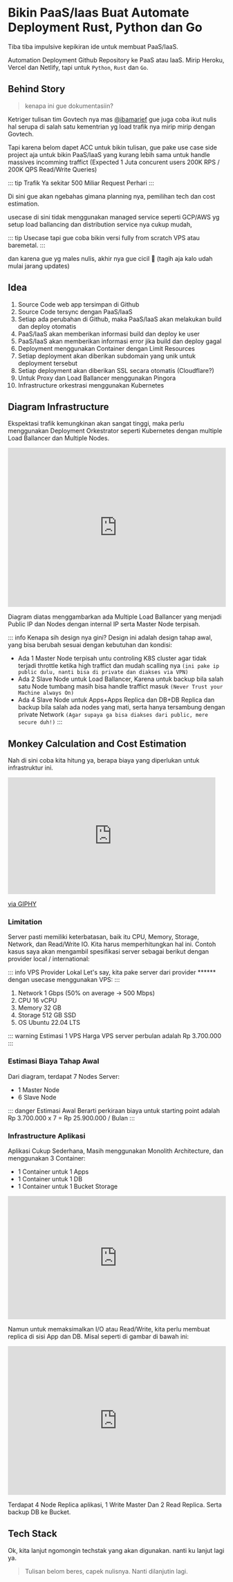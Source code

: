 # Bikin PaaS/Iaas Buat Automate Deployment Rust, Python dan Go

Tiba tiba impulsive kepikiran ide untuk membuat PaaS/IaaS.

Automation Deployment Github Repository ke PaaS atau IaaS. Mirip Heroku, Vercel dan Netlify, tapi untuk `Python`, `Rust` dan `Go`.

## Behind Story
> kenapa ini gue dokumentasiin?

Ketriger tulisan tim Govtech nya mas <a href="https://x.com/ibamarief">@ibamarief</a> gue juga coba ikut nulis hal serupa di salah satu kementrian yg load trafik nya mirip mirip dengan Govtech.

Tapi karena belom dapet ACC untuk bikin tulisan, gue pake use case side project aja untuk bikin PaaS/IaaS yang kurang lebih sama untuk handle massives incomming traffict (Expected 1 Juta concurent users 200K RPS / 200K QPS Read/Write Queries)

::: tip Trafik
Ya sekitar 500 Miliar Request Perhari
:::

Di sini gue akan ngebahas gimana planning nya, pemilihan tech dan cost estimation.

usecase di sini tidak menggunakan managed service seperti GCP/AWS yg setup load ballancing dan distribution service nya cukup mudah, 

::: tip Usecase
tapi gue coba bikin versi fully from scratch VPS atau baremetal.
:::

dan karena gue yg males nulis, akhir nya gue cicil 🤣
(tagih aja kalo udah mulai jarang updates)

## Idea
1. Source Code web app tersimpan di Github
2. Source Code tersync dengan PaaS/IaaS
3. Setiap ada perubahan di Github, maka PaaS/IaaS akan melakukan build dan deploy otomatis
4. PaaS/IaaS akan memberikan informasi build dan deploy ke user
5. PaaS/IaaS akan memberikan informasi error jika build dan deploy gagal
6. Deployment menggunakan Container dengan Limit Resources
7. Setiap deployment akan diberikan subdomain yang unik untuk deployment tersebut
8. Setiap deployment akan diberikan SSL secara otomatis (Cloudflare?)
9. Untuk Proxy dan Load Ballancer menggunakan Pingora
10. Infrastructure orkestrasi menggunakan Kubernetes

## Diagram Infrastructure

Ekspektasi trafik kemungkinan akan sangat tinggi, maka perlu menggunakan Deployment Orkestrator seperti Kubernetes dengan multiple Load Ballancer dan Multiple Nodes.

<iframe frameborder="0" style="width:100%;height:368px;" src="https://viewer.diagrams.net/?tags=%7B%7D&highlight=0000ff&edit=_blank&layers=1&nav=1&title=PaaS%2FIaaS#Uhttps%3A%2F%2Fdrive.google.com%2Fuc%3Fid%3D1-LEL-ARMx0i2xQ_OdzyG2X75lTkBiC31%26export%3Ddownload"></iframe>

Diagram diatas menggambarkan ada Multiple Load Ballancer yang menjadi Public IP dan Nodes dengan internal IP serta Master Node terpisah.

::: info Kenapa sih design nya gini?
Design ini adalah design tahap awal, yang bisa berubah sesuai dengan kebutuhan dan kondisi:
- Ada 1 Master Node terpisah untu controling K8S cluster agar tidak terjadi throttle ketika high traffict dan mudah scalling nya `(ini pake ip public dulu, nanti bisa di private dan diakses via VPN)`
- Ada 2 Slave Node untuk Load Ballancer, Karena untuk backup bila salah satu Node tumbang masih bisa handle traffict masuk `(Never Trust your Machine always On)`
- Ada 4 Slave Node untuk Apps+Apps Replica dan DB+DB Replica dan backup bila salah ada nodes yang mati, serta hanya tersambung dengan private Network `(Agar supaya ga bisa diakses dari public, mere secure duh!)`
:::

## Monkey Calculation and Cost Estimation

Nah di sini coba kita hitung ya, berapa biaya yang diperlukan untuk infrastruktur ini.

<iframe src="https://giphy.com/embed/zOvBKUUEERdNm" width="480" height="270" frameBorder="0" class="giphy-embed" allowFullScreen></iframe><p><a href="https://giphy.com/gifs/coding-zOvBKUUEERdNm">via GIPHY</a></p>

### Limitation

Server pasti memiliki keterbatasan, baik itu CPU, Memory, Storage, Network, dan Read/Write IO. Kita harus memperhitungkan hal ini. Contoh kasus saya akan mengambil spesifikasi server sebagai berikut dengan provider local / international:

::: info VPS Provider Lokal
Let's say, kita pake server dari provider ****** dengan usecase menggunakan VPS:
:::

1. Network 1 Gbps (50% on average -> 500 Mbps)
2. CPU 16 vCPU
3. Memory 32 GB
4. Storage 512 GB SSD
5. OS Ubuntu 22.04 LTS

::: warning Estimasi 1 VPS
Harga VPS server perbulan adalah Rp 3.700.000
:::

### Estimasi Biaya Tahap Awal

Dari diagram, terdapat 7 Nodes Server:
- 1 Master Node
- 6 Slave Node

::: danger Estimasi Awal
Berarti perkiraan biaya untuk starting point adalah Rp 3.700.000 x 7 = Rp 25.900.000 / Bulan
:::

### Infrastructure Aplikasi

Aplikasi Cukup Sederhana, Masih menggunakan Monolith Architecture, dan menggunakan 3 Container:
- 1 Container untuk 1 Apps
- 1 Container untuk 1 DB 
- 1 Container untuk 1 Bucket Storage

<iframe frameborder="0" style="width:100%;height:285px;" src="https://viewer.diagrams.net/?tags=%7B%7D&highlight=0000ff&edit=_blank&layers=1&nav=1&page-id=tsY7-0lGVVZUUPQlEOs7&title=PaaS%2FIaaS#Uhttps%3A%2F%2Fdrive.google.com%2Fuc%3Fid%3D1-LEL-ARMx0i2xQ_OdzyG2X75lTkBiC31%26export%3Ddownload"></iframe>

Namun untuk memaksimalkan I/O atau Read/Write, kita perlu membuat replica di sisi App dan DB. Misal seperti di gambar di bawah ini:

<iframe frameborder="0" style="width:100%;height:344px;" src="https://viewer.diagrams.net/?tags=%7B%7D&highlight=0000ff&edit=_blank&layers=1&nav=1&page-id=BHM63xhQYKMuZOWPeldW&title=PaaS%2FIaaS#Uhttps%3A%2F%2Fdrive.google.com%2Fuc%3Fid%3D1-LEL-ARMx0i2xQ_OdzyG2X75lTkBiC31%26export%3Ddownload"></iframe>

Terdapat 4 Node Replica aplikasi, 1 Write Master Dan 2 Read Replica. Serta backup DB ke Bucket.

## Tech Stack

Ok, kita lanjut ngomongin techstak yang akan digunakan. nanti ku lanjut lagi ya.

> Tulisan belom beres, capek nulisnya. Nanti dilanjutin lagi.